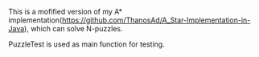This is a mofified version of my A* implementation(https://github.com/ThanosAd/A_Star-Implementation-in-Java), which can solve N-puzzles.

PuzzleTest is used as main function for testing.


